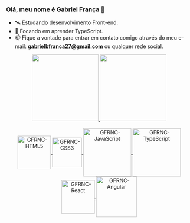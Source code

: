 ### Olá, meu nome é Gabriel França 👋


- 🛰️ Estudando desenvolvimento Front-end.
- 🌱 Focando em aprender TypeScript.
- 📫 Fique a vontade para entrar em contato comigo através do meu e-mail: <b>gabrielbfranca27@gmail.com</b> ou qualquer rede social.

<div align="center">
  <a href="https://github.com/gfrnc">
  <img height="180em" src="https://github-readme-stats.vercel.app/api?username=gfrnc&theme=dark"/>
  <img height="180em" src="https://github-readme-stats.vercel.app/api/top-langs/?username=gfrnc&layout=compact&theme=dark"/>
</div>

<div align="center"><br>
  <img align="center" alt="GFRNC-HTML5" width="90" src="https://img.shields.io/badge/HTML5-E34F26?style=for-the-badge&logo=html5&logoColor=white">
  <img align="center" alt="GFRNC-CSS3" width="80" src="https://img.shields.io/badge/CSS3-1572B6?style=for-the-badge&logo=css3&logoColor=white">
  <img align="center" alt="GFRNC-JavaScript" width="130" src="https://img.shields.io/badge/JavaScript-323330?style=for-the-badge&logo=javascript&logoColor=F7DF1E">
  <img align="center" alt="GFRNC-TypeScript" width="130" src="https://img.shields.io/badge/TypeScript-007ACC?style=for-the-badge&logo=typescript&logoColor=white">
  <img align="center" alt="GFRNC-React" width="90" src="https://img.shields.io/badge/React-20232A?style=for-the-badge&logo=react&logoColor=61DAFB">
  <img align="center" alt="GFRNC-Angular" width="110" src="https://img.shields.io/badge/Angular-DD0031?style=for-the-badge&logo=angular&logoColor=white">
</div>
